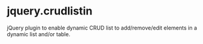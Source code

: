 # jquery.crudlistin
jQuery plugin to enable dynamic CRUD list to add/remove/edit elements in a dynamic list and/or table.
